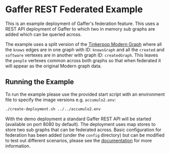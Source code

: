 # Gaffer REST Federated Example

This is an example deployment of Gaffer's federation feature. This uses a
REST API deployment of Gaffer to which two in memory sub graphs are added
which can be queried across.

The example uses a split version of the
[Tinkerpop Modern Graph](https://tinkerpop.apache.org/docs/current/tutorials/the-gremlin-console/#toy-graphs)
where all the `knows` edges are in one graph with ID: `knowsGraph` and all
the `created` and `software` vertexes are in another with graph ID: `createdGraph`.
This leaves the `people` vertexes common across both graphs so that when
federated it will appear as the original Modern graph data.

## Running the Example

To run the example please use the provided start script with an environment file
to specify the image versions e.g. `accumulo2.env`:

```bash
./create-deployment.sh ../../accumulo2.env
```

With the demo deployment a standard Gaffer REST API will be started (available
on port 8080 by default). The deployment uses map stores to store two sub graphs
that can be federated across. Basic configuration for federation has been added
(under the `config` directory) but can be modified to test out different
scenarios, please see the [documentation](https://gchq.github.io/gaffer-doc/latest/administration-guide/gaffer-stores/federated-store.html)
for more information.
